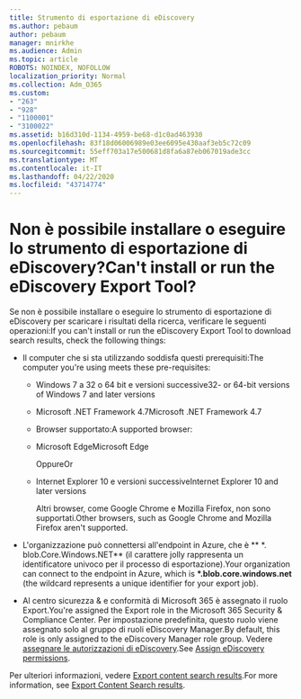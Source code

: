 ```yaml
---
title: Strumento di esportazione di eDiscovery
ms.author: pebaum
author: pebaum
manager: mnirkhe
ms.audience: Admin
ms.topic: article
ROBOTS: NOINDEX, NOFOLLOW
localization_priority: Normal
ms.collection: Adm_O365
ms.custom:
- "263"
- "928"
- "1100001"
- "3100022"
ms.assetid: b16d310d-1134-4959-be68-d1c0ad463930
ms.openlocfilehash: 83f18d06006989e03ee6095e430aaf3eb5c72c09
ms.sourcegitcommit: 55eff703a17e500681d8fa6a87eb067019ade3cc
ms.translationtype: MT
ms.contentlocale: it-IT
ms.lasthandoff: 04/22/2020
ms.locfileid: "43714774"
---
```

# <a name="cant-install-or-run-the-ediscovery-export-tool"></a><span data-ttu-id="727d0-102">Non è possibile installare o eseguire lo strumento di esportazione di eDiscovery?</span><span class="sxs-lookup"><span data-stu-id="727d0-102">Can't install or run the eDiscovery Export Tool?</span></span>

<span data-ttu-id="727d0-103">Se non è possibile installare o eseguire lo strumento di esportazione di eDiscovery per scaricare i risultati della ricerca, verificare le seguenti operazioni:</span><span class="sxs-lookup"><span data-stu-id="727d0-103">If you can't install or run the eDiscovery Export Tool to download search results, check the following things:</span></span>
  
- <span data-ttu-id="727d0-104">Il computer che si sta utilizzando soddisfa questi prerequisiti:</span><span class="sxs-lookup"><span data-stu-id="727d0-104">The computer you're using meets these pre-requisites:</span></span>

  - <span data-ttu-id="727d0-105">Windows 7 a 32 o 64 bit e versioni successive</span><span class="sxs-lookup"><span data-stu-id="727d0-105">32- or 64-bit versions of Windows 7 and later versions</span></span>

  - <span data-ttu-id="727d0-106">Microsoft .NET Framework 4.7</span><span class="sxs-lookup"><span data-stu-id="727d0-106">Microsoft .NET Framework 4.7</span></span>

  - <span data-ttu-id="727d0-107">Browser supportato:</span><span class="sxs-lookup"><span data-stu-id="727d0-107">A supported browser:</span></span>

  - <span data-ttu-id="727d0-108">Microsoft Edge</span><span class="sxs-lookup"><span data-stu-id="727d0-108">Microsoft Edge</span></span>

    <span data-ttu-id="727d0-109">Oppure</span><span class="sxs-lookup"><span data-stu-id="727d0-109">Or</span></span>

  - <span data-ttu-id="727d0-110">Internet Explorer 10 e versioni successive</span><span class="sxs-lookup"><span data-stu-id="727d0-110">Internet Explorer 10 and later versions</span></span>

    <span data-ttu-id="727d0-111">Altri browser, come Google Chrome e Mozilla Firefox, non sono supportati.</span><span class="sxs-lookup"><span data-stu-id="727d0-111">Other browsers, such as Google Chrome and Mozilla Firefox aren't supported.</span></span>

- <span data-ttu-id="727d0-112">L'organizzazione può connettersi all'endpoint in Azure, che è \*\* \*. blob.Core.Windows.NET\*\* (il carattere jolly rappresenta un identificatore univoco per il processo di esportazione).</span><span class="sxs-lookup"><span data-stu-id="727d0-112">Your organization can connect to the endpoint in Azure, which is **\*.blob.core.windows.net** (the wildcard represents a unique identifier for your export job).</span></span>

- <span data-ttu-id="727d0-113">Al centro sicurezza &amp; e conformità di Microsoft 365 è assegnato il ruolo Export.</span><span class="sxs-lookup"><span data-stu-id="727d0-113">You're assigned the Export role in the Microsoft 365 Security &amp; Compliance Center.</span></span> <span data-ttu-id="727d0-114">Per impostazione predefinita, questo ruolo viene assegnato solo al gruppo di ruoli eDiscovery Manager.</span><span class="sxs-lookup"><span data-stu-id="727d0-114">By default, this role is only assigned to the eDiscovery Manager role group.</span></span> <span data-ttu-id="727d0-115">Vedere [assegnare le autorizzazioni di eDiscovery](https://docs.microsoft.com/office365/securitycompliance/assign-ediscovery-permissions).</span><span class="sxs-lookup"><span data-stu-id="727d0-115">See [Assign eDiscovery permissions](https://docs.microsoft.com/office365/securitycompliance/assign-ediscovery-permissions).</span></span>

<span data-ttu-id="727d0-116">Per ulteriori informazioni, vedere [Export content search results](https://docs.microsoft.com/office365/securitycompliance/export-search-results).</span><span class="sxs-lookup"><span data-stu-id="727d0-116">For more information, see [Export Content Search results](https://docs.microsoft.com/office365/securitycompliance/export-search-results).</span></span>
  